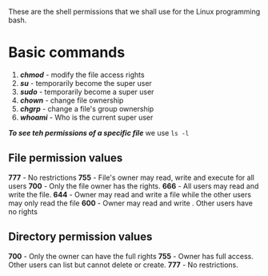 These are the shell permissions that we shall use for the Linux programming bash.

# Basic commands
1. ***chmod***  - modify the file access rights
2. ***su***     - temporarily become the super user
3. ***sudo***   - temporarily become a super user
4. ***chown***  - change file ownership
5. ***chgrp***  - change a file's group ownership
6. ***whoami*** - Who is the current super user

***To see teh permissions of a specific file***
we use `ls -l`

## File permission values
**777** - No restrictions
**755** - File's owner may read, write and execute for all users
**700** - Only the file owner has the rights.
**666** - All users may read and write the file.
**644** - Owner may read and write a file while the other users may only read the file
**600** - Owner may read and write . Other users have no rights

## Directory permission values
**700** - Only the owner can have the full rights
**755** - Owner has full access. Other users can list  but cannot delete or create.
**777** - No restrictions.

